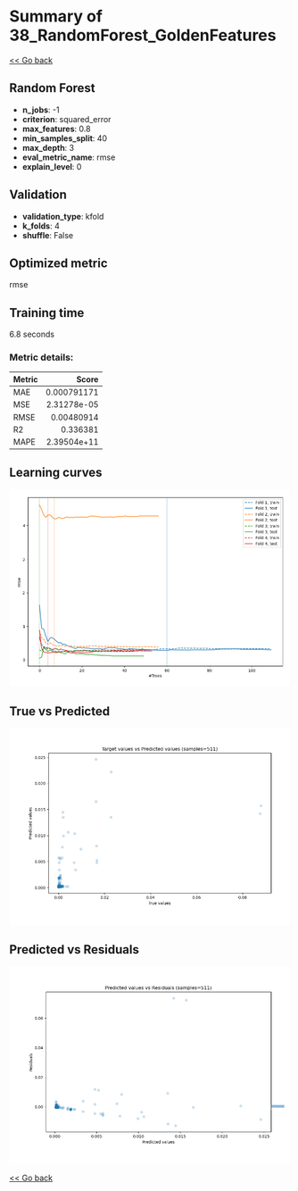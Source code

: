 # Summary of 38_RandomForest_GoldenFeatures

[<< Go back](../README.md)


## Random Forest
- **n_jobs**: -1
- **criterion**: squared_error
- **max_features**: 0.8
- **min_samples_split**: 40
- **max_depth**: 3
- **eval_metric_name**: rmse
- **explain_level**: 0

## Validation
 - **validation_type**: kfold
 - **k_folds**: 4
 - **shuffle**: False

## Optimized metric
rmse

## Training time

6.8 seconds

### Metric details:
| Metric   |       Score |
|:---------|------------:|
| MAE      | 0.000791171 |
| MSE      | 2.31278e-05 |
| RMSE     | 0.00480914  |
| R2       | 0.336381    |
| MAPE     | 2.39504e+11 |



## Learning curves
![Learning curves](learning_curves.png)
## True vs Predicted

![True vs Predicted](true_vs_predicted.png)


## Predicted vs Residuals

![Predicted vs Residuals](predicted_vs_residuals.png)



[<< Go back](../README.md)
